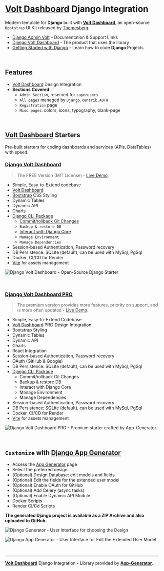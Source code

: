 # [Volt Dashboard](https://app-generator.dev/product/volt-dashboard/) Django Integration

Modern template for **Django** built with **[Volt Dashboard](https://app-generator.dev/product/volt-dashboard/)**, an open-source `Bootstrap` UI Kit released by [Themesberg](https://app-generator.dev/agency/themesberg/).

- [Django Admin Volt](https://app-generator.dev/docs/products/django-libs/theme-volt.html) - Documentation & Support Links
- [Django Volt Dashboard](https://app-generator.dev/product/volt-dashboard/django/) - The product that uses the library
- [Getting Started with Django](https://app-generator.dev/docs/technologies/django/index.html) - Learn how to code **Django** Projects

<br />

## Features

- [Volt Dashboard](https://app-generator.dev/product/volt-dashboard/) Design Integration
- **Sections Covered**: 
  - `Admin Section`, reserved for `superusers`
  - `All pages` managed by `Django.contrib.AUTH`
  - `Registration` page
  - `Misc pages`: colors, icons, typography, blank-page 
  
<br />

## [Volt Dashboard](https://app-generator.dev/product/volt-dashboard/) Starters

Pre-built starters for coding dashboards and services (APIs, DataTables) with speed.

### [Django Volt Dashboard](https://app-generator.dev/product/volt-dashboard/django/)

> The FREE Version (MIT License) - [Live Demo](https://django-volt.onrender.com).

- Simple, Easy-to-Extend codebase
- [Volt Dashboard](https://app-generator.dev/product/volt-dashboard/) 
- [Bootstrap](https://app-generator.dev/docs/templates/bootstrap.html) CSS Styling 
- Dynamic Tables 
- Dynamic API 
- Charts
- [Django CLI Package](https://app-generator.dev/docs/developer-tools/django-cli/index.html)
    - [Commit/rollback Git Changes](https://app-generator.dev/docs/developer-tools/django-cli/git-interface.html)
    - `Backup & restore DB`
    - [Interact with Django Core](https://app-generator.dev/docs/developer-tools/django-cli/query-django.html)
    - `Manage Environment`
    - `Manage Dependencies`
- Session-based Authentication, Password recovery
- DB Persistence: SQLite (default), can be used with MySql, PgSql
- Docker, CI/CD for Render
- [Vite](https://app-generator.dev/docs/technologies/vite/index.html) for assets management 

![Django Volt Dashboard - Open-Source Django Starter](https://github.com/user-attachments/assets/dba1a100-3309-400c-99bc-6ba707697509)

<br />

### [Django Volt Dashboard PRO](https://app-generator.dev/product/volt-dashboard-pro/django/)

> The premium version provides more features, priority on support, and is more often updated - [Live Demo](https://django-volt-dashboard-pro.onrender.com/dashboard/).

- Simple, Easy-to-Extend Codebase
- [Volt Dashboard](https://app-generator.dev/product/volt-dashboard/) PRO Design Integration 
- Bootstrap Styling 
- Dynamic Tables
- Dynamic API
- Charts
- React Integration
- Session-based Authentication, Password recovery
- OAuth (GitHub & Google)
- DB Persistence: SQLite (default), can be used with MySql, PgSql
- [Django CLI Package](https://app-generator.dev/docs/developer-tools/django-cli/index.html)
    - Commit/rollback Git Changes
    - Backup & restore DB
    - Interact with Django Core
    - Manage Environment
    - Manage Dependencies
- Session-based Authentication, Password recovery
- DB Persistence: SQLite (default), can be used with MySql, PgSql
- Docker, CI/CD for Render
- [Vite](https://app-generator.dev/docs/technologies/vite/index.html) for assets management 

![Django Volt Dashboard PRO - Premium starter crafted by App-Generator.](https://github.com/user-attachments/assets/5fcc4dbd-4c1a-461d-a01e-0c3903b0b5ae)

<br />

## `Customize` with [Django App Generator](https://app-generator.dev/tools/django-generator/)

- Access the [App Generator](https://app-generator.dev/tools/django-generator/) page
- Select the preferred design
- (Optional) Design Database: edit models and fields
- (Optional) Edit the fields for the extended user model
- (Optional) Enable OAuth for GitHub
- (Optional) Add Celery (async tasks)
- (Optional) Enable Dynamic API Module
- Docker Scripts
- Render CI/Cd Scripts

**The generated Django project is available as a ZIP Archive and also uploaded to GitHub.**

![Django Generator - User Interface for choosing the Design](https://github.com/user-attachments/assets/b989c434-1c53-49ff-8dda-b46dbfc142ac) 

![Django App Generator - User Interface for Edit the Extended User Model](https://github.com/user-attachments/assets/f1a5fb68-a5ba-49c9-a3ae-91716de09912) 

<br />

---
**[Volt Dashboard](https://app-generator.dev/product/volt-dashboard/)** Django Integration - Library provided by **[App-Generator](https://app-generator.dev)**.
